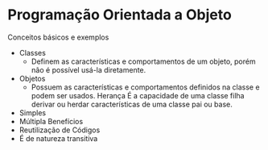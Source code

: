 # Programação Orientada a Objeto
Conceitos básicos e exemplos
- Classes
  - Definem as características e comportamentos de um objeto, porém não é possível usá-la diretamente.   
- Objetos
  - Possuem as características e comportamentos definidos na classe e podem ser usados.
Herança
É a capacidade de uma classe filha derivar ou herdar características de uma classe pai ou base.
- Simples
- Múltipla
Benefícios
- Reutilização de Códigos
- É de natureza transitiva
   
